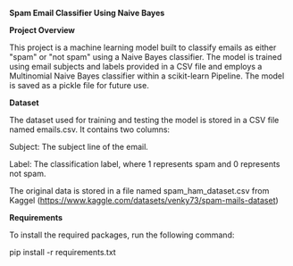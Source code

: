**Spam Email Classifier Using Naive Bayes**

**Project Overview**

This project is a machine learning model built to classify emails as either "spam" or "not spam" using a Naive Bayes classifier. The model is trained using email subjects and labels provided in a CSV file and employs a Multinomial Naive Bayes classifier within a scikit-learn Pipeline. The model is saved as a pickle file for future use.


**Dataset**

The dataset used for training and testing the model is stored in a CSV file named emails.csv. It contains two columns:

Subject: The subject line of the email.

Label: The classification label, where 1 represents spam and 0 represents not spam.

The original data is stored in a file named spam_ham_dataset.csv from Kaggel (https://www.kaggle.com/datasets/venky73/spam-mails-dataset)


**Requirements**

To install the required packages, run the following command:

pip install -r requirements.txt

